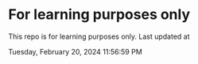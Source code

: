 # For learning purposes only
This repo is for learning purposes only.
Last updated at

Tuesday, February 20, 2024 11:56:59 PM


